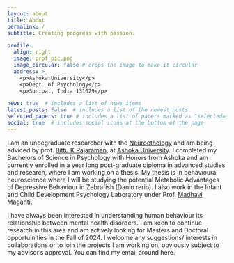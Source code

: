```yaml
---
layout: about
title: About
permalink: /
subtitle: Creating progress with passion.

profile:
  align: right
  image: prof_pic.png
  image_circular: false # crops the image to make it circular
  address: >
    <p>Ashoka University</p>
    <p>Dept. of Psychology</p>
    <p>Sonipat, India 131029</p>

news: true  # includes a list of news items
latest_posts: False  # includes a list of the newest posts
selected_papers: true # includes a list of papers marked as "selected={true}"
social: true  # includes social icons at the bottom of the page
---
```


I am an undegraduate researcher with the [Neuroethology](https://www.neuroethology.in/) and am being adviced by prof. [Bittu K Rajaraman](https://scholar.google.com/citations?user=VIHjbnsAAAAJ&hl=en), at [Ashoka University](https://www.ashoka.edu.in/).  I completed my Bachelors of Science in Psychology with Honors from Ashoka and am currently enrolled in a year long post-graduate diploma in advanced studies and research, where I am working on a thesis. My thesis is in behavioural neuroscience where I will be studying the potential Metabolic Advantages of Depressive Behaviour in Zebrafish (Danio rerio). I also work in the Infant and Child Development Psychology Laboratory under Prof. [Madhavi Maganti](https://scholar.google.co.in/citations?user=Ezw6fZMAAAAJ&hl=en).

I have always been interested in understanding human behaviour its relationship between mental health disorders. I am keen to continue research in this area and am actively looking for Masters and Doctoral opportuinities in the Fall of 2024. I welcome any suggestions/ interests in collaborations or to join the projects I am working on, obviously subject to my advisor’s approval. You can find my email around here.
